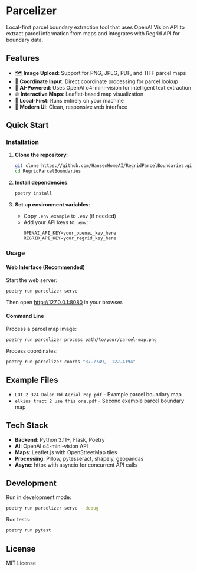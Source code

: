 # Parcelizer

Local-first parcel boundary extraction tool that uses OpenAI Vision API to extract parcel information from maps and integrates with Regrid API for boundary data.

## Features

- 🗺️ **Image Upload**: Support for PNG, JPEG, PDF, and TIFF parcel maps
- 📍 **Coordinate Input**: Direct coordinate processing for parcel lookup
- 🤖 **AI-Powered**: Uses OpenAI o4-mini-vision for intelligent text extraction
- 🌐 **Interactive Maps**: Leaflet-based map visualization
- 🚀 **Local-First**: Runs entirely on your machine
- 📱 **Modern UI**: Clean, responsive web interface

## Quick Start

### Installation

1. **Clone the repository**:
   ```bash
   git clone https://github.com/HansenHomeAI/RegridParcelBoundaries.git
   cd RegridParcelBoundaries
   ```

2. **Install dependencies**:
   ```bash
   poetry install
   ```

3. **Set up environment variables**:
   - Copy `.env.example` to `.env` (if needed)
   - Add your API keys to `.env`:
     ```
     OPENAI_API_KEY=your_openai_key_here
     REGRID_API_KEY=your_regrid_key_here
     ```

### Usage

#### Web Interface (Recommended)

Start the web server:
```bash
poetry run parcelizer serve
```

Then open http://127.0.0.1:8080 in your browser.

#### Command Line

Process a parcel map image:
```bash
poetry run parcelizer process path/to/your/parcel-map.png
```

Process coordinates:
```bash
poetry run parcelizer coords "37.7749, -122.4194"
```

## Example Files

- `LOT 2 324 Dolan Rd Aerial Map.pdf` - Example parcel boundary map
- `elkins tract 2 use this one.pdf` - Second example parcel boundary map

## Tech Stack

- **Backend**: Python 3.11+, Flask, Poetry
- **AI**: OpenAI o4-mini-vision API
- **Maps**: Leaflet.js with OpenStreetMap tiles
- **Processing**: Pillow, pytesseract, shapely, geopandas
- **Async**: httpx with asyncio for concurrent API calls

## Development

Run in development mode:
```bash
poetry run parcelizer serve --debug
```

Run tests:
```bash
poetry run pytest
```

## License

MIT License 